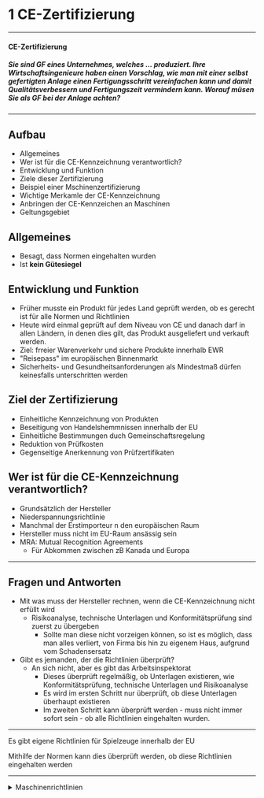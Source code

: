 1 CE-Zertifizierung
====

---

#### CE-Zertifizierung

##### Sie sind GF eines Unternehmes, welches ... produziert. Ihre Wirtschaftsingenieure haben einen Vorschlag, wie man mit einer selbst gefertigten Anlage einen Fertigungsschritt vereinfachen kann und damit Qualitätsverbessern und Fertigungszeit vermindern kann. Worauf müsen Sie als GF bei der Anlage achten?

---

Aufbau
---

- Allgemeines
- Wer ist für die CE-Kennzeichnung verantwortlich?
- Entwicklung und Funktion
- Ziele dieser Zertifizierung
- Beispiel einer Mschinenzertifizierung
- Wichtige Merkamle der CE-Kennzeichnung
- Anbringen der CE-Kennzeichen an Maschinen
- Geltungsgebiet

Allgemeines
----

- Besagt, dass Normen eingehalten wurden
- Ist **kein Gütesiegel**

Entwicklung und Funktion
----

- Früher musste ein Produkt für jedes Land geprüft werden, ob es gerecht ist für alle Normen und Richtlinien
- Heute wird einmal geprüft auf dem Niveau von CE und danach darf in allen Ländern, in denen dies gilt, das Produkt ausgeliefert und verkauft werden.
- Ziel: frreier Warenverkehr und sichere Produkte innerhalb EWR
- "Reisepass" im europäischen Binnenmarkt
- Sicherheits- und Gesundheitsanforderungen als Mindestmaß dürfen keinesfalls unterschritten werden

Ziel der Zertifizierung
----

- Einheitliche Kennzeichnung von Produkten
- Beseitigung von Handelshemmnissen innerhalb der EU
- Einheitliche Bestimmungen duch Gemeinschaftsregelung
- Reduktion von Prüfkosten
- Gegenseitige Anerkennung von Prüfzertifikaten

Wer ist für die CE-Kennzeichnung verantwortlich?
----

- Grundsätzlich der Hersteller
- Niederspannungsrichtlinie
- Manchmal der Erstimporteur n den europäischen Raum
- Hersteller muss nicht im EU-Raum ansässig sein
- MRA: Mutual Recognition Agreements
   - Für Abkommen zwischen zB Kanada und Europa

---

Fragen und Antworten
----

- Mit was muss der Hersteller rechnen, wenn die CE-Kennzeichnung nicht erfüllt wird
   - Risikoanalyse, technische Unterlagen und Konformitätsprüfung sind zuerst zu übergeben
      - Sollte man diese nicht vorzeigen können, so ist es möglich, dass man alles verliert, von Firma bis hin zu eigenem Haus, aufgrund vom Schadensersatz
- Gibt es jemanden, der die Richtlinien überprüft?
   - An sich nicht, aber es gibt das Arbeitsinspektorat
      - Dieses überprüft regelmäßig, ob Unterlagen existieren, wie Konformitätsprüfung, technische Unterlagen und Risikoanalyse
	  - Es wird im ersten Schritt nur überprüft, ob diese Unterlagen überhaupt existieren
	  - Im zweiten Schritt kann überprüft werden - muss nicht immer sofort sein - ob alle Richtlinien eingehalten wurden.

---

Es gibt eigene Richtlinien für Spielzeuge innerhalb der EU

Mithilfe der Normen kann dies überprüft werden, ob diese Richtlinien eingehalten werden

---

<details>
<summary>Maschinenrichtlinien</summary>

<details>
<summary>Bilder</summary>

![Maschinenrichtlinien001.png](./Maschinenrichtlinie001.png) <br>
![Maschinenrichtlinien002.png](./Maschinenrichtlinie002.png) <br>
![Maschinenrichtlinien003.png](./Maschinenrichtlinie003.png) <br>
![Maschinenrichtlinien004.png](./Maschinenrichtlinie004.png) <br>
![Maschinenrichtlinien005.png](./Maschinenrichtlinie005.png) <br>
![Maschinenrichtlinien006.png](./Maschinenrichtlinie006.png) <br>
![Maschinenrichtlinien007.png](./Maschinenrichtlinie007.png) <br>
![Maschinenrichtlinien008.png](./Maschinenrichtlinie008.png) <br>
![Maschinenrichtlinien009.png](./Maschinenrichtlinie009.png) <br>
![Maschinenrichtlinien010.png](./Maschinenrichtlinie010.png) <br>
![Maschinenrichtlinien011.png](./Maschinenrichtlinie011.png) <br>

</details>
<details>
<summary>Text</summary>

- Risikobeurteilung und Risikominderung
   - Bei den vorgenannten iterativen Verfahren der Risikobeurteilung und Risikominderung hat der Hersteller oder sein Bevollmächtigter
      - die **Grenzen der Maschine** zu bestimmen, was ihre bestimmungsmäßige Verwendung und jede vernünftigungerweise vorhersehbare Fehlanwednung einschließt;
	  - die **Gefährdung**, die von der Maschine ausgehen können, und die damit verbundenen Gefährdungssituation zu **ermitteln**;
	  - die **Risiken abzuschätzen** unter Berücksichtigung der Schwere möglicher Verletzungen oder Gesundheitsschäden und der Wahrscheinlichekti ihres Eintretens;
	  - die **Risiken zu bewerten**, um zu ermitteln, ob ene Risikominderung gemäß dem Ziel dieser Richtlinie erforderlich ist;
	  - die **Gefährdungen auszuschalten oder** durch Anwednung von Schutzmaßnahmen die mit diesen Gefährdungen verbundenen Risiken in der in Nummer 1.1.2 Buchstabe b gestgelegte Rangfolge **zu mindern**
- Schritt üfr Schritt zur rechtskonformen Maschine
   1. Einstufung des Erzeugnisses
   2. Anwednung weiterer Richtlinien klären
   3. Freiwillige Anwednung von Normen klären
   4. Risikobeurteilung durchführen
      - Schwerpunkt in diesem Kapitel / Seminar
   5. Technische Unterlagen zusammenstellen
      - beinhaltet die Betriebs- bzw. Mintageanleitung
   6. Verfahren für Erzeugnis nach Anhang IV klären
   7. Interne Fertigungskontrolle
   8. CE-Kennzeichnung anbringen und Konformitätserklärung ausstellen
- Integration der Sicherheit
   - Bei der Wahl der angemessensten Lösungen muss der Hersteller ... fogende Grundsätze anwenden und zwar **in der angegebenen Reihenfolge**
      - <u>Beseitigung oder Minimerung der Risiken</u> so weit wie möglich (Integration der Sicherheit in Konstruktion und Bau der Maschine);
	  - Ergreifen der notwendigen <u>Schutzmaßnahmen</u> gegen Risiken, die sich nicht ebseitigen lassen;
	  - <u>Unterrichtung der Benutzer</u> über die Restrisiken augrund der ncht vollständigen Wirksamkeit der getroffenen Schutzmaßnahmen; Hinweis auf eine <u>eventuell erforderliche spezielle Ausbildung oder Einarbeitung</u> und <u>persönliche Schutzausrüstung</u>.
- Bsp Schutztür anbringen
   - Risikobewertung vor dem Anbringen der Schutztür
   - Festlegung der mechanischen Festigkeit der Schutztür
   - Art der Befestigung an der Maschine
   - Auswahl steuerungstechnischen Schutzeinrichtung
   - Auswahl des/der Endschalter/s und Art der Anbringung an der Maschine
   - Integration der Schutzeinrichtung in die Stuerung
- Festlegung der Grenzen der Maschine
   - Die Konstruktion der Maschine **beginnt** mit der Festlegung ihrer Grenzen:
      - **Verwendungsgrenzen:**
	     - bestimmungsgemäße Verwendung der Maschine einschließlich der verschiedenen Betriebsarten, Verwendungsphasen und unterschiedlichen Eingriffsmöglichkeiten für die Bedienpersonen;
		 - vernünfitgerweise vorhersehbare Fehlanwednung der Maschine;
	  - **räumliche Grenzen**
	     - zB Bewegungsraum, Platzbedarf für die Installation und Instandhaltung der Maschine, Schnittstellen "Mensch/Maschine" und "Maschine/Energieversorgung"
	  - **zeitliche Grenzen**
	     - verhersehbare "Lebensdauer" der Maschine und/oder einiger Teile (zB Werkzeuge, Verschleißteile, elektrische Baiteile) unter Berücksichtigung ihrer bestimmungsgemäßen Verwendung
- Beispiele für Gefährdungen und Gefährdungsereignisse

| Gefährdungen | Gefährdungsereignisse |
|:--- |:--- |
| Mechanische Gefährdungen | Kontakt mit rauen Oberflächen |
| Elektrische Gefährdungen | Kontakt mit scharfen Kanten und Ecken, vortehenden Teilen. |
| Thermische Gefährdungen | Verlust der Standfestigkeit/-sicherheit |
| Lärmgefährdungen | Bruch während des Betriebs |
| Schwingungsgefährdungen | ungeseteuerte Bewegungen |
| Strahlungsgefährdungen | Ursprung in Zusammenhang stehend mit der pneumatischen, hydraulischen oder elektrischen Ausrüstung |
| Material-/Substanzgefährdungen | unbeabsichtigter/unerwarteter Nalauf |
| Ergonomische Gefährdungen | ... u.v.a.m.!!! |
| Gefährdungen im Zusammenhang mit der Einsatzumgebung der Maschine |   |
| Kombination von Gefährdungen |   |

- Wahl der geeigneten Maßnahmen
   - 3-stufiger Prozess zur Risikominderung
      1. Inhärentsichere Konstruktion
      2. Technische Schutzmaßnahmen
      3. Benutzerinformation
   - Maßnahmen
      1. Schutztür anbringen
	  2. Steuerungstechnische Überwachung
- Wann ist die Risikobeurteilung abgeschlossen?
   - Alle relevanten Gefährdungen wurden identifiziert
   - Für **alle** relevanten Gefährdungen wurde das (Rest-)Risko durch geeignete Maßnahmen hinreichend vermindert und die getroffenen Maßnahmen dokumentiert.

</details>
</details>
